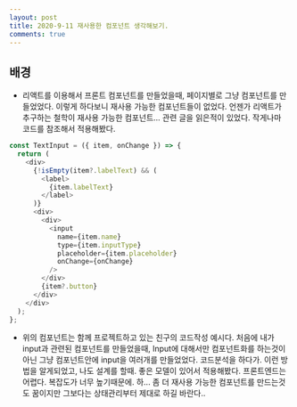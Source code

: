 ```yaml
---
layout: post
title: 2020-9-11 재사용한 컴포넌트 생각해보기.
comments: true
---
```


## 배경
- 리액트를 이용해서 프론트 컴포넌트를 만들었을때, 페이지별로 그냥 컴포넌트를 만들었었다. 이렇게 하다보니 재사용 가능한 컴포넌트들이 없었다. 언젠가 리액트가 추구하는 철학이 재사용 가능한 컴포넌트... 관련 글을 읽은적이 있었다. 작게나마 코드를 참조해서 적용해봤다.

```js
const TextInput = ({ item, onChange }) => {
  return (
    <div>
      {!isEmpty(item?.labelText) && (
        <label>
          {item.labelText}
        </label>
      )}
      <div>
        <div>
          <input
            name={item.name}
            type={item.inputType}
            placeholder={item.placeholder}
            onChange={onChange}
          />
        </div>
        {item?.button}
      </div>
    </div>
  );
};
```
- 위의 컴포넌트는 함께 프로젝트하고 있는 친구의 코드작성 예시다. 처음에 내가 input과 관련된 컴포넌트를 만들었을때, Input에 대해서만 컴포넌트화를 하는것이 아닌 그냥 컴포넌트안에 input을 여러개를 만들었었다. 코드분석을 하다가. 이런 방법을 알게되었고, 나도 설계를 할때. 좋은 모델이 있어서 적용해봤다. 프론트엔드는 어렵다. 복잡도가 너무 높기때문에. 하... 좀 더 재사용 가능한 컴포넌트를 만드는것도 꿈이지만 그보다는 상태관리부터 제대로 하길 바란다..
